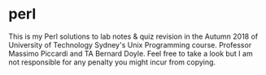 # perl

This is my Perl solutions to lab notes & quiz revision in the Autumn 2018 of University of Technology Sydney's Unix Programming course. Professor Massimo Piccardi and TA Bernard Doyle. Feel free to take a look but I am not responsible for any penalty you might incur from copying.
